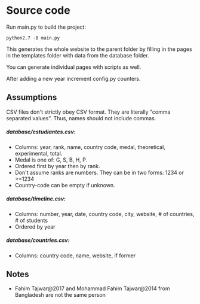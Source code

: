 # Source code
Run main.py to build the project:
```
python2.7 -B main.py
```

This generates the whole website to the parent folder by filling in the
pages in the templates folder with data from the database folder.

You can generate individual pages with scripts as well.

After adding a new year increment config.py counters.

## Assumptions

CSV files don't strictly obey CSV format. They are literally "comma separated values". Thus, names should not include commas.

##### database/estudiantes.csv:
* Columns: year, rank, name, country code, medal, theoretical, experimental, total.
* Medal is one of: G, S, B, H, P.
* Ordered first by year then by rank.
* Don't assume ranks are numbers. They can be in two forms: 1234 or >=1234
* Country-code can be empty if unknown.

##### database/timeline.csv:
* Columns: number, year, date, country code, city, website, # of countries, # of students 
* Ordered by year

##### database/countries.csv:
* Columns: country code, name, website, if former

## Notes
* Fahim Tajwar@2017 and Mohammad Fahim Tajwar@2014 from Bangladesh are not the same person
